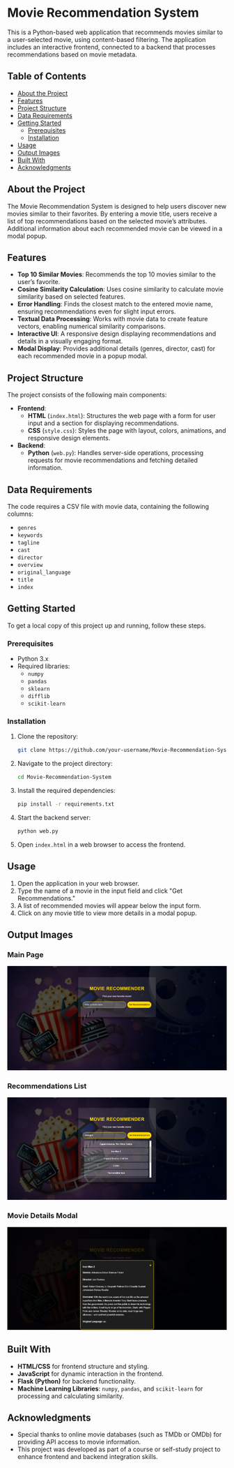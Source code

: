 
# Movie Recommendation System

This is a Python-based web application that recommends movies similar to a user-selected movie, using content-based filtering. The application includes an interactive frontend, connected to a backend that processes recommendations based on movie metadata.

## Table of Contents

- [About the Project](#about-the-project)
- [Features](#features)
- [Project Structure](#project-structure)
- [Data Requirements](#data-requirements)
- [Getting Started](#getting-started)
  - [Prerequisites](#prerequisites)
  - [Installation](#installation)
- [Usage](#usage)
- [Output Images](#output-images)
- [Built With](#built-with)
- [Acknowledgments](#acknowledgments)

## About the Project

The Movie Recommendation System is designed to help users discover new movies similar to their favorites. By entering a movie title, users receive a list of top recommendations based on the selected movie’s attributes. Additional information about each recommended movie can be viewed in a modal popup.

## Features

- **Top 10 Similar Movies**: Recommends the top 10 movies similar to the user’s favorite.
- **Cosine Similarity Calculation**: Uses cosine similarity to calculate movie similarity based on selected features.
- **Error Handling**: Finds the closest match to the entered movie name, ensuring recommendations even for slight input errors.
- **Textual Data Processing**: Works with movie data to create feature vectors, enabling numerical similarity comparisons.
- **Interactive UI**: A responsive design displaying recommendations and details in a visually engaging format.
- **Modal Display**: Provides additional details (genres, director, cast) for each recommended movie in a popup modal.

## Project Structure

The project consists of the following main components:

- **Frontend**:
  - **HTML** (`index.html`): Structures the web page with a form for user input and a section for displaying recommendations.
  - **CSS** (`style.css`): Styles the page with layout, colors, animations, and responsive design elements.
- **Backend**:
  - **Python** (`web.py`): Handles server-side operations, processing requests for movie recommendations and fetching detailed information.

## Data Requirements

The code requires a CSV file with movie data, containing the following columns:

- `genres`
- `keywords`
- `tagline`
- `cast`
- `director`
- `overview`
- `original_language`
- `title`
- `index`

## Getting Started

To get a local copy of this project up and running, follow these steps.

### Prerequisites

- Python 3.x
- Required libraries:
  - `numpy`
  - `pandas`
  - `sklearn`
  - `difflib`
  - `scikit-learn`

### Installation

1. Clone the repository:
   ```sh
   git clone https://github.com/your-username/Movie-Recommendation-System.git
   ```
2. Navigate to the project directory:
   ```sh
   cd Movie-Recommendation-System
   ```
3. Install the required dependencies:
   ```sh
   pip install -r requirements.txt
   ```
4. Start the backend server:
   ```sh
   python web.py
   ```
5. Open `index.html` in a web browser to access the frontend.

## Usage

1. Open the application in your web browser.
2. Type the name of a movie in the input field and click "Get Recommendations."
3. A list of recommended movies will appear below the input form.
4. Click on any movie title to view more details in a modal popup.

## Output Images

### Main Page
![Main page of the application](images/main_page.png)

### Recommendations List
![List of movie recommendations](images/recommendations_list.png)

### Movie Details Modal
![Movie details in a modal popup](images/movie_details_modal.png)

## Built With

- **HTML/CSS** for frontend structure and styling.
- **JavaScript** for dynamic interaction in the frontend.
- **Flask (Python)** for backend functionality.
- **Machine Learning Libraries**: `numpy`, `pandas`, and `scikit-learn` for processing and calculating similarity.

## Acknowledgments

- Special thanks to online movie databases (such as TMDb or OMDb) for providing API access to movie information.
- This project was developed as part of a course or self-study project to enhance frontend and backend integration skills.

